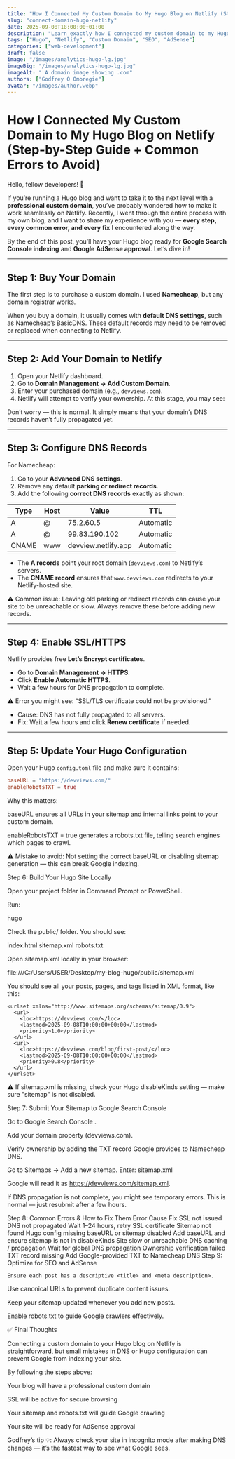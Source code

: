 ```yaml
---
title: "How I Connected My Custom Domain to My Hugo Blog on Netlify (Step-by-Step Guide + Common Errors to Avoid)"
slug: "connect-domain-hugo-netlify"
date: 2025-09-08T18:00:00+01:00
description: "Learn exactly how I connected my custom domain to my Hugo blog on Netlify, fixed common errors, enabled SSL, and prepared my site for Google Search Console and AdSense approval."
tags: ["Hugo", "Netlify", "Custom Domain", "SEO", "AdSense"]
categories: ["web-development"]
draft: false
image: "/images/analytics-hugo-lg.jpg"
imageBig: "/images/analytics-hugo-lg.jpg"
imageAlt: " A domain image showing .com"
authors: ["Godfrey O Omoregie"]
avatar: "/images/author.webp"
---
```


# How I Connected My Custom Domain to My Hugo Blog on Netlify (Step-by-Step Guide + Common Errors to Avoid)

Hello, fellow developers! 👋  

If you’re running a Hugo blog and want to take it to the next level with a **professional custom domain**, you’ve probably wondered how to make it work seamlessly on Netlify. Recently, I went through the entire process with my own blog, and I want to share my experience with you — **every step, every common error, and every fix** I encountered along the way.  

By the end of this post, you’ll have your Hugo blog ready for **Google Search Console indexing** and **Google AdSense approval**. Let’s dive in!

---

## Step 1: Buy Your Domain

The first step is to purchase a custom domain. I used **Namecheap**, but any domain registrar works.  

When you buy a domain, it usually comes with **default DNS settings**, such as Namecheap’s BasicDNS. These default records may need to be removed or replaced when connecting to Netlify.  

---

## Step 2: Add Your Domain to Netlify

1. Open your Netlify dashboard.  
2. Go to **Domain Management → Add Custom Domain**.  
3. Enter your purchased domain (e.g., `devviews.com`).  
4. Netlify will attempt to verify your ownership. At this stage, you may see:


Don’t worry — this is normal. It simply means that your domain’s DNS records haven’t fully propagated yet.

---

## Step 3: Configure DNS Records

For Namecheap:  

1. Go to your **Advanced DNS settings**.  
2. Remove any default **parking or redirect records**.  
3. Add the following **correct DNS records** exactly as shown:

| Type  | Host | Value               | TTL       |
| ----- | ---- | ------------------- | --------- |
| A     | @    | 75.2.60.5           | Automatic |
| A     | @    | 99.83.190.102       | Automatic |
| CNAME | www  | devview.netlify.app | Automatic |

- The **A records** point your root domain (`devviews.com`) to Netlify’s servers.  
- The **CNAME record** ensures that `www.devviews.com` redirects to your Netlify-hosted site.  

⚠️ Common issue: Leaving old parking or redirect records can cause your site to be unreachable or slow. Always remove these before adding new records.

---

## Step 4: Enable SSL/HTTPS

Netlify provides free **Let’s Encrypt certificates**.  

- Go to **Domain Management → HTTPS**.  
- Click **Enable Automatic HTTPS**.  
- Wait a few hours for DNS propagation to complete.  

⚠️ Error you might see: “SSL/TLS certificate could not be provisioned.”  
- Cause: DNS has not fully propagated to all servers.  
- Fix: Wait a few hours and click **Renew certificate** if needed.

---

## Step 5: Update Your Hugo Configuration

Open your Hugo `config.toml` file and make sure it contains:

```toml
baseURL = "https://devviews.com/"
enableRobotsTXT = true
```

Why this matters:

baseURL ensures all URLs in your sitemap and internal links point to your custom domain.

enableRobotsTXT = true generates a robots.txt file, telling search engines which pages to crawl.

⚠️ Mistake to avoid: Not setting the correct baseURL or disabling sitemap generation — this can break Google indexing.

Step 6: Build Your Hugo Site Locally

Open your project folder in Command Prompt or PowerShell.

Run:

hugo


Check the public/ folder. You should see:

index.html
sitemap.xml
robots.txt


Open sitemap.xml locally in your browser:

file:///C:/Users/USER/Desktop/my-blog-hugo/public/sitemap.xml


You should see all your posts, pages, and tags listed in XML format, like this:

```
<urlset xmlns="http://www.sitemaps.org/schemas/sitemap/0.9">
  <url>
    <loc>https://devviews.com/</loc>
    <lastmod>2025-09-08T10:00:00+00:00</lastmod>
    <priority>1.0</priority>
  </url>
  <url>
    <loc>https://devviews.com/blog/first-post/</loc>
    <lastmod>2025-09-08T10:00:00+00:00</lastmod>
    <priority>0.8</priority>
  </url>
</urlset>
```

⚠️ If sitemap.xml is missing, check your Hugo disableKinds setting — make sure "sitemap" is not disabled.

Step 7: Submit Your Sitemap to Google Search Console

Go to Google Search Console
.

Add your domain property (devviews.com).

Verify ownership by adding the TXT record Google provides to Namecheap DNS.

Go to Sitemaps → Add a new sitemap. Enter:  sitemap.xml

Google will read it as https://devviews.com/sitemap.xml.

If DNS propagation is not complete, you might see temporary errors. This is normal — just resubmit after a few hours.

Step 8: Common Errors & How to Fix Them
Error	Cause	Fix
SSL not issued	DNS not propagated	Wait 1–24 hours, retry SSL certificate
Sitemap not found	Hugo config missing baseURL or sitemap disabled	Add baseURL and ensure sitemap is not in disableKinds
Site slow or unreachable	DNS caching / propagation	Wait for global DNS propagation
Ownership verification failed	TXT record missing	Add Google-provided TXT to Namecheap DNS
Step 9: Optimize for SEO and AdSense

```
Ensure each post has a descriptive <title> and <meta description>.
```

Use canonical URLs to prevent duplicate content issues.

Keep your sitemap updated whenever you add new posts.

Enable robots.txt to guide Google crawlers effectively.

✅ Final Thoughts

Connecting a custom domain to your Hugo blog on Netlify is straightforward, but small mistakes in DNS or Hugo configuration can prevent Google from indexing your site.

By following the steps above:

Your blog will have a professional custom domain

SSL will be active for secure browsing

Your sitemap and robots.txt will guide Google crawling

Your site will be ready for AdSense approval

Godfrey’s tip 💡: Always check your site in incognito mode after making DNS changes — it’s the fastest way to see what Google sees.